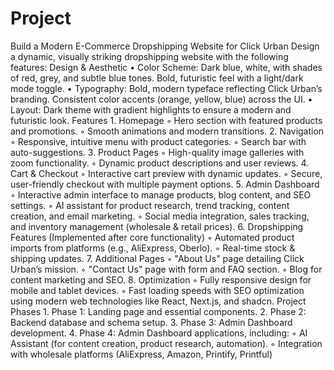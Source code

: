 # Project

Build a Modern E-Commerce Dropshipping Website for Click Urban
Design a dynamic, visually striking dropshipping website with the following features:
Design & Aesthetic
    • Color Scheme: Dark blue, white, with shades of red, grey, and subtle blue tones. Bold, futuristic feel with a light/dark mode toggle.
    • Typography: Bold, modern typeface reflecting Click Urban’s branding. Consistent color accents (orange, yellow, blue) across the UI.
    • Layout: Dark theme with gradient highlights to ensure a modern and futuristic look.
Features
    1. Homepage
        ◦ Hero section with featured products and promotions.
        ◦ Smooth animations and modern transitions.
    2. Navigation
        ◦ Responsive, intuitive menu with product categories.
        ◦ Search bar with auto-suggestions.
    3. Product Pages
        ◦ High-quality image galleries with zoom functionality.
        ◦ Dynamic product descriptions and user reviews.
    4. Cart & Checkout
        ◦ Interactive cart preview with dynamic updates.
        ◦ Secure, user-friendly checkout with multiple payment options.
    5. Admin Dashboard
        ◦ Interactive admin interface to manage products, blog content, and SEO settings.
        ◦ AI assistant for product research, trend tracking, content creation, and email marketing.
        ◦ Social media integration, sales tracking, and inventory management (wholesale & retail prices).
    6. Dropshipping Features (Implemented after core functionality)
        ◦ Automated product imports from platforms (e.g., AliExpress, Oberlo).
        ◦ Real-time stock & shipping updates.
    7. Additional Pages
        ◦ "About Us" page detailing Click Urban’s mission.
        ◦ "Contact Us" page with form and FAQ section.
        ◦ Blog for content marketing and SEO.
    8. Optimization
        ◦ Fully responsive design for mobile and tablet devices.
        ◦ Fast loading speeds with SEO optimization using modern web technologies like React, Next.js, and shadcn.
Project Phases
    1. Phase 1: Landing page and essential components.
    2. Phase 2: Backend database and schema setup.
    3. Phase 3: Admin Dashboard development.
    4. Phase 4: Admin Dashboard applications, including:
        ◦ AI Assistant (for content creation, product research, automation).
        ◦ Integration with wholesale platforms (AliExpress, Amazon, Printify, Printful)